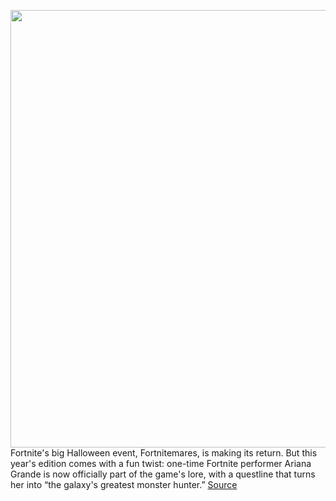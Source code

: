 <img src='' width='700px' /><br/>
Fortnite's big Halloween event, Fortnitemares, is making its return. But this year's edition comes with a fun twist: one-time Fortnite performer Ariana Grande is now officially part of the game's lore, with a questline that turns her into “the galaxy's greatest monster hunter.”
<a href='https://www.theverge.com/2021/10/19/22733240/fortnite-fortnitemares-2021-halloween-event-ariana-grande'> Source <a/>